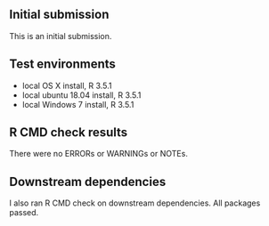 ## Initial submission
This is an initial submission.

## Test environments
* local OS X install, R 3.5.1
* local ubuntu 18.04 install, R 3.5.1
* local Windows 7 install, R 3.5.1

## R CMD check results
There were no ERRORs or WARNINGs or NOTEs.

## Downstream dependencies
I also ran R CMD check on downstream dependencies. All packages passed.
